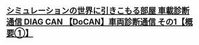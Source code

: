 ## [シミュレーションの世界に引きこもる部屋 車載診断通信 DIAG CAN 【DoCAN】車両診断通信 その1【概要①】](https://www.simulationroom999.com/blog/diagnostic-communication-1/)
